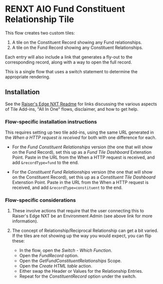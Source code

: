 # RENXT AIO Fund Constituent Relationship Tile

This flow creates two custom tiles: 
1. A tile on the Constituent Record showing any Fund relationships. 
2. A tile on the Fund Record showing any Constituent Relationships. 

Each entry will also include a link that generates a fly-out to the corresponding record, along with a way to open the full record. 

This is a single flow that uses a switch statement to determine the appropriate rendering. 

## Installation
See the [Raiser's Edge NXT Readme](../README.md) for links discussing the various aspects of Tile Add-ins, "All In One" flows, disclaimer, and how to get help. 

### Flow-specific installation instructions
This requires setting up two tile add-ins, using the same URL generated in the _When a HTTP request is received_ for both with one difference for each. 

* For the _Fund Constituent Relationships_ version (the one that will show on the Fund Record), set this up as a _Fund Tile Dashboard_ Extenstion Point.  Paste in the URL from the When a HTTP request is received, and add `&recordType=fund` to the end.

* For the _Constituent Fund Relationships_ version (the one that will show on the Constituent Record), set this up as a _Constituent Tile Dashboard_ Extenstion Point.  Paste in the URL from the When a HTTP request is received, and add `&recordType=constituent` to the end. 

### Flow-specific considerations
1. These involve actions that require that the user connecting this to Raiser's Edge NXT be an Environment Admin (see above link for more information). 

2. The concept of Relationship/Reciprocal Relationship can get a bit varied.  If the tiles are not showing up the way you would expect, you can flip these:
   * In the flow, open the _Switch - Which Function_.
   * Open the _FundRecord_ option. 
   * Open the _GetFundConstituentRelationships_ Scope.
   * Open the _Create HTML table_ action. 
   * Either swap the Header or Values for the Relationship Entries. 
   * Repeat for the _ConstituentRecord_ option under the switch. 
